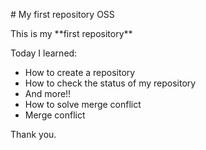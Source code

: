 \# My first repository OSS



This is my \*\*first repository\*\*

Today I learned:
  * How to create a repository
  * How to check the status of my repository
  * And more!!
  * How to solve merge conflict
* Merge conflict



Thank you.

